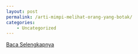 ```yaml
---
layout: post
permalink: /arti-mimpi-melihat-orang-yang-botak/
categories:
    - Uncategorized
---
```


[Baca Selengkapnya](/10)